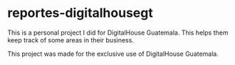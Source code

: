 # reportes-digitalhousegt
This is a personal project I did for DigitalHouse Guatemala. This helps them keep track of some areas in their business.

This project was made for the exclusive use of DigitalHouse Guatemala.
